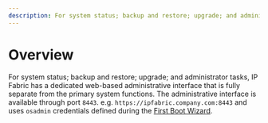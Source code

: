 ```yaml
---
description: For system status; backup and restore; upgrade; and administrator tasks, IP Fabric has a dedicated web-based administrative interface which is fully...
---
```


# Overview

For system status; backup and restore; upgrade; and administrator tasks, IP
Fabric has a dedicated web-based administrative interface that is fully
separate from the primary system functions. The administrative interface is
available through port `8443`. e.g. `https://ipfabric.company.com:8443` and uses
`osadmin` credentials defined during the [First Boot
Wizard](../../Getting_Started/Platform_First_Steps/01-deployment/#complete-first-time-boot-wizard).
